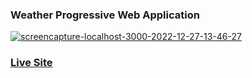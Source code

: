 ### Weather Progressive Web Application

<a href="https://ibb.co/BBXRkGy"><img src="https://i.ibb.co/TtV5y14/screencapture-localhost-3000-2022-12-27-13-46-27.jpg" alt="screencapture-localhost-3000-2022-12-27-13-46-27" border="0"></a>

### [Live Site](https://silly-cannoli-e1ac3a.netlify.app)
